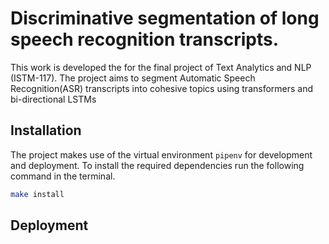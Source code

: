 # Discriminative segmentation of long speech recognition transcripts.

This work is developed the for the final project of Text Analytics and NLP (ISTM-117).
The project aims to segment Automatic Speech Recognition(ASR) transcripts into cohesive topics using transformers and bi-directional LSTMs

## Installation
The project makes use of the virtual environment `pipenv` for development and deployment.
To install the required dependencies run the following command in the terminal.

```bash
make install
``` 

## Deployment


